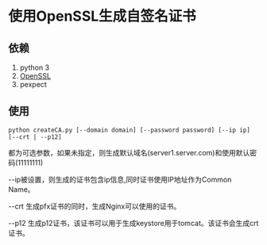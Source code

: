 # 使用OpenSSL生成自签名证书

## 依赖
1. python 3
2. [OpenSSL](http://slproweb.com/products/Win32OpenSSL.html)
3. pexpect


## 使用
```
python createCA.py [--domain domain] [--password password] [--ip ip] [--crt | --p12]
```
都为可选参数，如果未指定，则生成默认域名(server1.server.com)和使用默认密码(11111111)

--ip被设置，则生成的证书包含ip信息,同时证书使用IP地址作为Common Name。

--crt 生成pfx证书的同时，生成Nginx可以使用的证书。

--p12 生成p12证书，该证书可以用于生成keystore用于tomcat。该证书会生成crt证书。